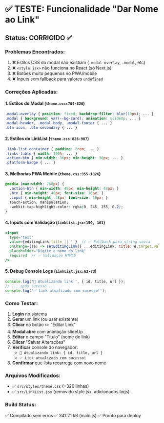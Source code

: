 # ✅ TESTE: Funcionalidade "Dar Nome ao Link"

## Status: CORRIGIDO ✅

### Problemas Encontrados:
1. ❌ Estilos CSS do modal não existiam (`.modal-overlay`, `.modal`, etc)
2. ❌ `<style jsx>` não funciona no React (só Next.js)
3. ❌ Botões muito pequenos no PWA/mobile
4. ❌ Inputs sem fallback para valores `undefined`

### Correções Aplicadas:

#### 1. Estilos do Modal (`theme.css:704-826`)
```css
.modal-overlay { position: fixed; backdrop-filter: blur(10px); ... }
.modal { background: var(--bg-card); animation: slideUp; ... }
.modal-header, .modal-body, .modal-footer { ... }
.btn-icon, .btn-secondary { ... }
```

#### 2. Estilos do LinkList (`theme.css:828-987`)
```css
.link-list-container { padding: 2rem; ... }
.links-table { width: 100%; ... }
.action-btn { min-width: 36px; min-height: 36px; ... }
.platform-badge { ... }
```

#### 3. Melhorias PWA Mobile (`theme.css:955-1026`)
```css
@media (max-width: 768px) {
  .action-btn { min-width: 48px; min-height: 48px; }
  .btn { min-height: 48px; font-size: 16px; }
  .input { min-height: 48px; font-size: 16px; }
  touch-action: manipulation;
  -webkit-tap-highlight-color: rgba(0, 245, 255, 0.2);
}
```

#### 4. Inputs com Validação (`LinkList.jsx:150, 161`)
```jsx
<input
  type="text"
  value={editingLink.title || ''}  // ✅ Fallback para string vazia
  onChange={(e) => setEditingLink({ ...editingLink, title: e.target.value })}
  placeholder="Digite o nome do link"
  required  // ✅ Validação HTML5
/>
```

#### 5. Debug Console Logs (`LinkList.jsx:62-73`)
```javascript
console.log('📝 Atualizando link:', { id, title, url });
// ... após sucesso ...
console.log('✅ Link atualizado com sucesso!');
```

### Como Testar:

1. **Login** no sistema
2. **Gerar** um link (ou usar existente)
3. **Clicar** no botão ✏️ "Editar Link"
4. **Modal abre** com animação slideUp
5. **Editar** o campo "Título" (nome do link)
6. **Clicar** "Salvar Alterações"
7. **Verificar** console do navegador:
   - `📝 Atualizando link: { id, title, url }`
   - `✅ Link atualizado com sucesso!`
8. **Confirmar** que lista recarrega com novo nome

### Arquivos Modificados:
- ✅ `src/styles/theme.css` (+326 linhas)
- ✅ `src/LinkList.jsx` (removido style jsx, adicionados logs)

### Build Status:
✅ Compilado sem erros
✅ 341.21 kB (main.js)
✅ Pronto para deploy
